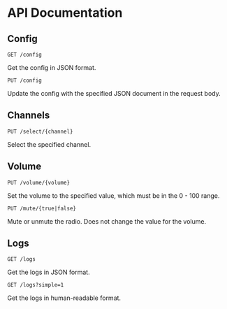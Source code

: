 # API Documentation

## Config
```
GET /config
```
Get the config in JSON format.


```
PUT /config
```
Update the config with the specified JSON document in the request body.

## Channels
```
PUT /select/{channel}
```
Select the specified channel.


## Volume
```
PUT /volume/{volume}
```
Set the volume to the specified value, which must be in the 0 - 100 range.


```
PUT /mute/{true|false}
```
Mute or unmute the radio. Does not change the value for the volume.

## Logs

```
GET /logs
```
Get the logs in JSON format.

```
GET /logs?simple=1
```
Get the logs in human-readable format.
